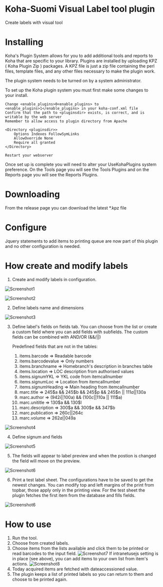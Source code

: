 # Koha-Suomi Visual Label tool plugin

Create labels with visual tool

# Installing

Koha's Plugin System allows for you to add additional tools and reports to Koha that are specific to your library. Plugins are installed by uploading KPZ ( Koha Plugin Zip ) packages. A KPZ file is just a zip file containing the perl files, template files, and any other files necessary to make the plugin work.

The plugin system needs to be turned on by a system administrator.

To set up the Koha plugin system you must first make some changes to your install.

    Change <enable_plugins>0<enable_plugins> to <enable_plugins>1</enable_plugins> in your koha-conf.xml file
    Confirm that the path to <pluginsdir> exists, is correct, and is writable by the web server
    Remember to allow access to plugin directory from Apache

    <Directory <pluginsdir>>
        Options Indexes FollowSymLinks
        AllowOverride None
        Require all granted
    </Directory>

    Restart your webserver

Once set up is complete you will need to alter your UseKohaPlugins system preference. On the Tools page you will see the Tools Plugins and on the Reports page you will see the Reports Plugins.

# Downloading

From the release page you can download the latest \*.kpz file

# Configure

Jquery statements to add items to printing queue are now part of this plugin and no other configuration is needed.

# How create and modify labels

1. Create and modify labels in configuration.

![Screenshot1](assets/img/Screenshot2022-04-05at12-05-49.png)

![Screenshot2](assets/img/Screenshot2022-04-05at12-24-44.png)

2. Define labels name and dimensions

![Screenshot3](assets/img/Screenshot2022-04-05at12-06-45.png)

3. Define label's fields on fields tab.
   You can choose from the list or create a custom field where you can add fields with subfields.
   The custom fields can be combined with AND/OR (&&/||)

   Predefined fields that are not in the tables:

   1. items.barcode => Readable barcode
   2. items.barcodevalue => Only numbers
   3. items.branchname => Homebranch's description in branches table
   4. items.location => LOC description from authorised values
   5. items.signumYKL => YKL code from itemcallnumber
   6. items.signumLoc => Location from itemcallnumber
   7. items.signumHeading => Main heading from itemcallnumber
   8. marc.title => 245$a && 245$b && 245$p && 245$n || 111$a || 130$a
   9. marc.author => (942$i || 100$a) && (100$c || 110$a || 111$a)
   10. marc.unititle => 130$a && 130$l
   11. marc.description => 300$a && 300$e && 347$b
   12. marc.publication => 260$c || 264$c
   13. marc.volume => 262$a || 049$a

![Screenshot4](assets/img/Screenshot2022-04-05at12-07-20.png)

4. Define signum and fields

![Screenshot5](assets/img/Screenshot2022-04-05at12-07-03.png)

5. The fields will appear to label preview and when the postion is changed the field will move on the preview.

![Screenshot6](assets/img/Screenshot2022-04-05at12-06-32.png)

6. Print a test label sheet. The configurations have to be saved to get the newest changes. You can modify top and left margins of the print from topbar, those apply only in the printing view.
   For the test sheet the plugin fetches the first item from the database and fills fields.

![Screenshot6](assets/img/Screenshot2022-04-22at11-49-56.png)

# How to use

1. Run the tool.
2. Choose from created labels.
3. Choose items from the lists available and click them to be printed or read barcodes to the input field.
   ![Screenshot7](assets/img/Screenshot2022-04-20at11-21-00.png)
   If intranetusejs setting is in place (see above), you can add items to your own list from item's actions.
   ![Screenshot8](assets/img/Screenshot2022-03-24at10-38-08.png)
4. Today acquired items are fetched with dateaccessioned value.
5. The plugin keeps a list of printed labels so you can return to them and choose to be printed again.

